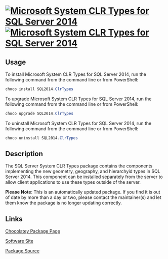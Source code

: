 ﻿#  [![Microsoft System CLR Types for SQL Server 2014](https://img.shields.io/chocolatey/v/SQL2014.ClrTypes.svg?label=Microsoft+System+CLR+Types+for+SQL+Server+2014)](https://chocolatey.org/packages/SQL2014.ClrTypes) [![Microsoft System CLR Types for SQL Server 2014](https://img.shields.io/chocolatey/dt/SQL2014.ClrTypes.svg)](https://chocolatey.org/packages/SQL2014.ClrTypes)

## Usage
To install Microsoft System CLR Types for SQL Server 2014, run the following command from the command line or from PowerShell:
```powershell
choco install SQL2014.ClrTypes
```

To upgrade Microsoft System CLR Types for SQL Server 2014, run the following command from the command line or from PowerShell:
```powershell
choco upgrade SQL2014.ClrTypes
```

To uninstall Microsoft System CLR Types for SQL Server 2014, run the following command from the command line or from PowerShell:
```powershell
choco uninstall SQL2014.ClrTypes
```

## Description
The SQL Server System CLR Types package contains the components implementing the new geometry, geography, and hierarchyid types in SQL Server 2014. This component can be installed separately from the server to allow client applications to use these types outside of the server.

**Please Note**: This is an automatically updated package. If you find it is
out of date by more than a day or two, please contact the maintainer(s) and
let them know the package is no longer updating correctly.


## Links
[Chocolatey Package Page](https://chocolatey.org/packages/SQL2014.ClrTypes)

[Software Site](http://www.microsoft.com/en-ca/download/details.aspx?id=42295)

[Package Source](https://github.com/mkevenaar/chocolatey-packages/tree/master/automatic/SQL2014.ClrTypes)


